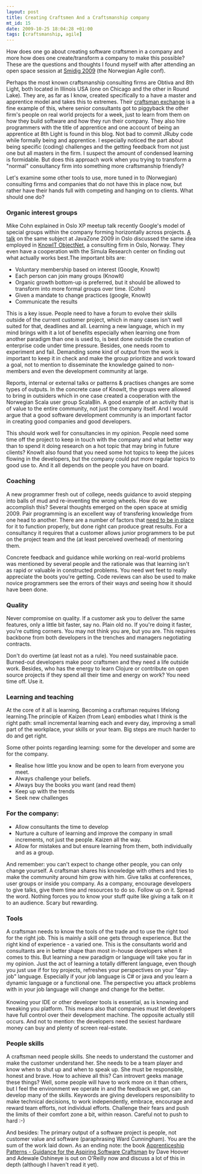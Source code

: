 ```yaml
--- 
layout: post
title: Creating Craftsmen And a Craftsmanship company
mt_id: 15
date: 2009-10-25 18:04:28 +01:00
tags: [craftsmanship, agile]
---
```


How does one go about creating software craftsmen in a company and more how does one create/transform a company to make this possible? These are the questions and thoughts I found myself with after attending an open space session at <a href="http://smidig2009.no/">Smidig 2009</a> (the Norwegian Agile conf).

Perhaps the most known craftsmanship consulting firms are Obtiva and 8th Light, both located in Illinois USA (one on Chicago and the other in Round Lake). They are, as far as I know, created specifically to a have a master and apprentice model and takes this to extremes. Their <a href="http://obtiva.com/news/2009/06/15/06-09-obtiva-and-8th-light-swap/">craftsman exchange</a> is a fine example of this, where senior consultants got to piggyback the other firm's people on real world projects for a week, just to learn from them on how they build software and how they run their company. They also hire programmers with the title of apprentice and one account of being an apprentice at 8th Light is found in this blog. Not bad to commit JRuby code while formally being and apprentice. I especially noticed the part about being specific (coding) challenges and the getting feedback from not just one but all masters in the firm. I suspect the amount of condensed learning is formidable. But does this approach work when you trying to transform a "normal" consultancy firm into something more craftsmanship friendly?

Let's examine some other tools to use, more tuned in to (Norwegian) consulting firms and companies that do not have this in place now, but rather have their hands full with competing and hanging on to clients. What should one do?

<h3><a name="organic">Organic interest groups</a></h3>

Mike Cohn explained in Oslo XP meetup talk recently Google's model of special groups within the company forming horizontally across projects. <a href="http://softwareapprenticeship.wordpress.com/">A talk</a> on the same subject at JavaZone 2009 in Oslo discussed the same idea employed in <a href="http://www.knowit.no/">KnowIT ObjectNet</a>, a consulting firm in Oslo, Norway. They even have a cooperation with the Simula Research center on finding out what actually works best.The important bits are:

- Voluntary membership based on interest (Google, KnowIt)
- Each person can join many groups (KnowIt)
- Organic growth bottom-up is preferred, but it should be allowed to transform into more formal groups over time. (Cohn)
- Given a mandate to change practices (google, KnowIt)
- Communicate the results

This is a key issue. People need to have a forum to evolve their skills outside of the current customer project, which in many cases isn't well suited for that, deadlines and all. Learning a new language, which in my mind brings with it a lot of benefits especially when learning one from another paradigm than one is used to, is best done outside the creation of enterprise code under time pressure. Besides, one needs room to experiment and fail. Demanding some kind of output from the work is important to keep it in check and make the group prioritize and work toward a goal, not to mention to disseminate the knowledge gained to non-members and even the development community at large.

Reports, internal or external talks or patterns &amp; practises changes are some types of outputs. In the concrete case of KnowIt, the groups were allowed to bring in outsiders which in one case created a cooperation with the Norwegian Scala user group ScalaBin. A good example of an activity that is of value to the entire community, not just the company itself. And I would argue that a good software development community is an important factor in creating good companies and good developers.

This should work well for consultancies in my opinion. People need some time off the project to keep in touch with the company and what better way than to spend it doing research on a hot topic that may bring in future clients? KnowIt also found that you need some hot topics to keep the juices flowing in the developers, but the company could put more regular topics to good use to. And it all depends on the people you have on board.

<h3><a name="coaching">Coaching</a></h3>

A new programmer fresh out of college, needs guidance to avoid stepping into balls of mud and re-inventing the wrong wheels. How do we accomplish this? Several thoughts emerged on the open space at smidig 2009. Pair programming is an excellent way of transfering knowledge from one head to another. There are a number of factors that <a href="http://blog.obiefernandez.com/content/2009/09/10-reasons-pair-programming-is-not-for-the-masses.html">need to be in place</a> for it to function properly, but done right can produce great results. For a consultancy it requires that a customer allows junior programmers to be put on the project team and the (at least perceived overhead) of mentoring them.

Concrete feedback and guidance while working on real-world problems was mentioned by several people and the rationale was that learning isn't as rapid or valuable in constructed problems. You need wet feet to really appreciate the boots you're getting. Code reviews can also be used to make novice programmers see the errors of their ways <i>and</i> seeing how it should have been done.

<h3><a name="quality">Quality</a></h3>

Never compromise on quality. If a customer ask you to deliver the same features, only a little bit faster, say no. Plain old no. If you're doing it faster, you're cutting corners. You may not think you are, but you are. This requires backbone from both developers in the trenches and managers negotiating contracts.

Don't do overtime (at least not as a rule). You need sustainable pace. Burned-out developers make poor craftsmen and they need a life outside work. Besides, who has the energy to learn Clojure or contribute on open source projects if they spend all their time and energy on work? You need time off. Use it.

<h3><a name="learning">Learning and teaching</a></h3>

At the core of it all is learning. Becoming a craftsman requires lifelong learning.The principle of Kaizen (from Lean) embodies what I think is the right path: small incremental learning each and every day, improving a small part of the workplace, your skills or your team. Big steps are much harder to do and get right.

Some other points regarding learning: some for the developer and some are for the company.

- Realise how little you know and be open to learn from everyone you meet.
- Always challenge your beliefs.</li><li>Always buy the books you want (and read them)
- Keep up with the trends
- Seek new challenges

<h3><a name="forcomp">For the company:</a></h3>

- Allow consultants the time to develop
- Nurture a culture of learning and improve the company in small increments, not just the people. Kaizen all the way.
- Allow for mistakes and but ensure learning from them, both individually and as a group.

And remember: you can't expect to change other people, you can only change yourself. A craftsman shares his knowledge with others and tries to make the community around him grow with him. Give talks at conferences, user groups or inside you company. As a company, encourage developers to give talks, give them time and resources to do so. Follow up on it. Spread the word. Nothing forces you to know your stuff quite like giving a talk on it to an audience. Scary but rewarding.

<h3><a name="tools">Tools</a></h3>

A craftsman needs to know the tools of the trade and to use the right tool for the right job. This is mainly a skill one gets through experience. But the right kind of experience - a varied one. This is the consultants world and consultants are in better shape than most in-house developers when it comes to this. But learning a new paradigm or language will take you far in my opinion. Just the act of learning a totally different language, even though you just use if for toy projects, refreshes your perspectives on your "day-job" language. Especially if your job language is C# or java and you learn a dynamic language or a functional one. The perspective you attack problems with in your job language will change and change for the better. <br /><br />Knowing your IDE or other developer tools is essential, as is knowing and tweaking you platform. This means also that companies must let developers have full control over their development machine. The opposite actually still occurs. And not to mention: the developers need the sexiest hardware money can buy and plenty of screen real-estate.

<h3><a name="theold">People skills</a></h3>

A craftsman need people skills. She needs to understand the customer and make the customer understand her. She needs to be a team player and know when to shut up and when to speak up. She must be responsible, honest and brave. How to achieve all this? Can introvert geeks manage these things? Well, some people will have to work more on it than others, but I feel the environment we operate in and the feedback we get, can develop many of the skills. Keywords are giving developers responsibility to make technical decisions, to work independently, embrace, encourage and reward team efforts, not individual efforts. Challenge their fears and push the limits of their comfort zone a bit, within reason. Careful not to push to hard :-)

And besides: The primary output of a software project is people, not customer value and software (paraphrasing Ward Cunningham). You are the sum of the work laid down. As an ending note: the book <a href="http://oreilly.com/catalog/9780596518387/">Apprenticeship Patterns - Guidance for the Aspiring Software Craftsman</a> by Dave Hoover</a> and Adewale Oshineye</a> is out on O'Reilly now and discuss a lot of this in depth (although I haven't read it yet).
